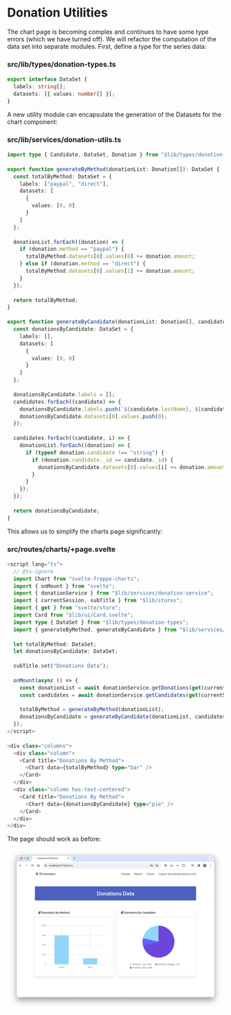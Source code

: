 # Donation Utilities

The chart page is becoming complex and continues to have some type errors (which we have turned off). We will refactor the computation of the data set into separate modules. First, define a type for the series data:

### src/lib/types/donation-types.ts

~~~typescript
export interface DataSet {
  labels: string[];
  datasets: [{ values: number[] }];
}
~~~

A new utility module can encapsulate the generation of the Datasets for the chart component:

### src/lib/services/donation-utils.ts

~~~typescript
import type { Candidate, DataSet, Donation } from "$lib/types/donation-types";

export function generateByMethod(donationList: Donation[]): DataSet {
  const totalByMethod: DataSet = {
    labels: ["paypal", "direct"],
    datasets: [
      {
        values: [0, 0]
      }
    ]
  };

  donationList.forEach((donation) => {
    if (donation.method == "paypal") {
      totalByMethod.datasets[0].values[0] += donation.amount;
    } else if (donation.method == "direct") {
      totalByMethod.datasets[0].values[1] += donation.amount;
    }
  });

  return totalByMethod;
}

export function generateByCandidate(donationList: Donation[], candidates: Candidate[]): DataSet {
  const donationsByCandidate: DataSet = {
    labels: [],
    datasets: [
      {
        values: [0, 0]
      }
    ]
  };

  donationsByCandidate.labels = [];
  candidates.forEach((candidate) => {
    donationsByCandidate.labels.push(`${candidate.lastName}, ${candidate.firstName}`);
    donationsByCandidate.datasets[0].values.push(0);
  });

  candidates.forEach((candidate, i) => {
    donationList.forEach((donation) => {
      if (typeof donation.candidate !== "string") {
        if (donation.candidate._id == candidate._id) {
          donationsByCandidate.datasets[0].values[i] += donation.amount;
        }
      }
    });
  });

  return donationsByCandidate;
}
~~~

This allows us to simplify the charts page significantly:

### src/routes/charts/+page.svelte

~~~typescript
<script lang="ts">
  // @ts-ignore
  import Chart from "svelte-frappe-charts";
  import { onMount } from "svelte";
  import { donationService } from "$lib/services/donation-service";
  import { currentSession, subTitle } from "$lib/stores";
  import { get } from "svelte/store";
  import Card from "$lib/ui/Card.svelte";
  import type { DataSet } from "$lib/types/donation-types";
  import { generateByMethod, generateByCandidate } from "$lib/services/donation-utils";

  let totalByMethod: DataSet;
  let donationsByCandidate: DataSet;

  subTitle.set("Donations Data");

  onMount(async () => {
    const donationList = await donationService.getDonations(get(currentSession));
    const candidates = await donationService.getCandidates(get(currentSession));

    totalByMethod = generateByMethod(donationList);
    donationsByCandidate = generateByCandidate(donationList, candidates);
  });
</script>

<div class="columns">
  <div class="column">
    <Card title="Donations By Method">
      <Chart data={totalByMethod} type="bar" />
    </Card>
  </div>
  <div class="column has-text-centered">
    <Card title="Donations By Method">
      <Chart data={donationsByCandidate} type="pie" />
    </Card>
  </div>
</div>
~~~

The page should work as before:

![](img/30.png)
